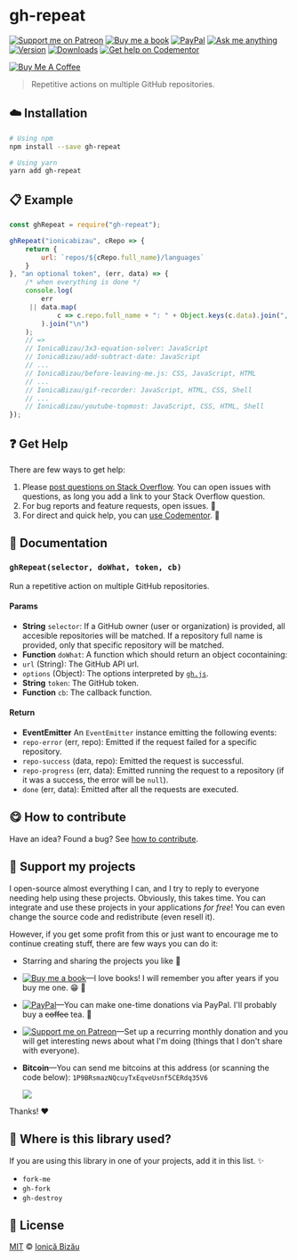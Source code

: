 <!-- Please do not edit this file. Edit the `blah` field in the `package.json` instead. If in doubt, open an issue. -->


















# gh-repeat

 [![Support me on Patreon][badge_patreon]][patreon] [![Buy me a book][badge_amazon]][amazon] [![PayPal][badge_paypal_donate]][paypal-donations] [![Ask me anything](https://img.shields.io/badge/ask%20me-anything-1abc9c.svg)](https://github.com/IonicaBizau/ama) [![Version](https://img.shields.io/npm/v/gh-repeat.svg)](https://www.npmjs.com/package/gh-repeat) [![Downloads](https://img.shields.io/npm/dt/gh-repeat.svg)](https://www.npmjs.com/package/gh-repeat) [![Get help on Codementor](https://cdn.codementor.io/badges/get_help_github.svg)](https://www.codementor.io/johnnyb?utm_source=github&utm_medium=button&utm_term=johnnyb&utm_campaign=github)

<a href="https://www.buymeacoffee.com/H96WwChMy" target="_blank"><img src="https://www.buymeacoffee.com/assets/img/custom_images/yellow_img.png" alt="Buy Me A Coffee"></a>







> Repetitive actions on multiple GitHub repositories.

















## :cloud: Installation

```sh
# Using npm
npm install --save gh-repeat

# Using yarn
yarn add gh-repeat
```













## :clipboard: Example



```js
const ghRepeat = require("gh-repeat");

ghRepeat("ionicabizau", cRepo => {
    return {
        url: `repos/${cRepo.full_name}/languages`
    }
}, "an optional token", (err, data) => {
    /* when everything is done */
    console.log(
        err
     || data.map(
            c => c.repo.full_name + ": " + Object.keys(c.data).join(", ")
        ).join("\n")
    );
    // =>
    // IonicaBizau/3x3-equation-solver: JavaScript
    // IonicaBizau/add-subtract-date: JavaScript
    // ...
    // IonicaBizau/before-leaving-me.js: CSS, JavaScript, HTML
    // ...
    // IonicaBizau/gif-recorder: JavaScript, HTML, CSS, Shell
    // ...
    // IonicaBizau/youtube-topmost: JavaScript, CSS, HTML, Shell
});
```











## :question: Get Help

There are few ways to get help:



 1. Please [post questions on Stack Overflow](https://stackoverflow.com/questions/ask). You can open issues with questions, as long you add a link to your Stack Overflow question.
 2. For bug reports and feature requests, open issues. :bug:
 3. For direct and quick help, you can [use Codementor](https://www.codementor.io/johnnyb). :rocket:





## :memo: Documentation


### `ghRepeat(selector, doWhat, token, cb)`
Run a repetitive action on multiple GitHub repositories.

#### Params

- **String** `selector`: If a GitHub owner (user or organization) is provided, all accesible repositories will be matched. If a repository
full name is provided, only that specific repository will be matched.
- **Function** `doWhat`: A function which should return an object cocontaining:
 - `url` (String): The GitHub API url.
 - `options` (Object): The options interpreted by [`gh.js`](https://github.com/IonicaBizau/gh.js).
- **String** `token`: The GitHub token.
- **Function** `cb`: The callback function.

#### Return
- **EventEmitter** An `EventEmitter` instance emitting the following events:
 - `repo-error` (err, repo): Emitted if the request failed for a specific repository.
 - `repo-success` (data, repo): Emitted the request is successful.
 - `repo-progress` (err, data): Emitted running the request to a repository (if it was a success, the error will be `null`).
 - `done` (err, data): Emitted after all the requests are executed.














## :yum: How to contribute
Have an idea? Found a bug? See [how to contribute][contributing].


## :sparkling_heart: Support my projects
I open-source almost everything I can, and I try to reply to everyone needing help using these projects. Obviously,
this takes time. You can integrate and use these projects in your applications *for free*! You can even change the source code and redistribute (even resell it).

However, if you get some profit from this or just want to encourage me to continue creating stuff, there are few ways you can do it:


 - Starring and sharing the projects you like :rocket:
 - [![Buy me a book][badge_amazon]][amazon]—I love books! I will remember you after years if you buy me one. :grin: :book:
 - [![PayPal][badge_paypal]][paypal-donations]—You can make one-time donations via PayPal. I'll probably buy a ~~coffee~~ tea. :tea:
 - [![Support me on Patreon][badge_patreon]][patreon]—Set up a recurring monthly donation and you will get interesting news about what I'm doing (things that I don't share with everyone).
 - **Bitcoin**—You can send me bitcoins at this address (or scanning the code below): `1P9BRsmazNQcuyTxEqveUsnf5CERdq35V6`

    ![](https://i.imgur.com/z6OQI95.png)


Thanks! :heart:
















## :dizzy: Where is this library used?
If you are using this library in one of your projects, add it in this list. :sparkles:

 - `fork-me`
 - `gh-fork`
 - `gh-destroy`











## :scroll: License

[MIT][license] © [Ionică Bizău][website]






[license]: /LICENSE
[website]: https://ionicabizau.net
[contributing]: /CONTRIBUTING.md
[docs]: /DOCUMENTATION.md
[badge_patreon]: https://ionicabizau.github.io/badges/patreon.svg
[badge_amazon]: https://ionicabizau.github.io/badges/amazon.svg
[badge_paypal]: https://ionicabizau.github.io/badges/paypal.svg
[badge_paypal_donate]: https://ionicabizau.github.io/badges/paypal_donate.svg
[patreon]: https://www.patreon.com/ionicabizau
[amazon]: http://amzn.eu/hRo9sIZ
[paypal-donations]: https://www.paypal.com/cgi-bin/webscr?cmd=_s-xclick&hosted_button_id=RVXDDLKKLQRJW
